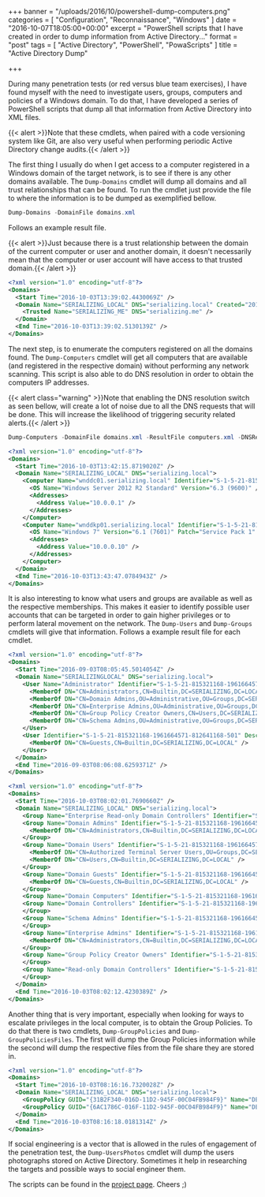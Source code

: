 +++
banner = "/uploads/2016/10/powershell-dump-computers.png"
categories = [ "Configuration", "Reconnaissance", "Windows" ]
date = "2016-10-07T18:05:00+00:00"
excerpt = "PowerShell scripts that I have created in order to dump information from Active Directory..."
format = "post"
tags = [ "Active Directory", "PowerShell", "PowaScripts" ]
title = "Active Directory Dump"

+++

During many penetration tests (or red versus blue team exercises), I have found myself with the need to investigate users, groups, computers and policies of a Windows domain. To do that, I have developed a series of PowerShell scripts that dump all that information from Active Directory into XML files.

<!--more-->

{{< alert >}}Note that these cmdlets, when paired with a code versioning system like Git, are also very useful when performing periodic Active Directory change audits.{{< /alert >}}

The first thing I usually do when I get access to a computer registered in a Windows domain of the target network, is to see if there is any other domains available. The `Dump-Domains` cmdlet will dump all domains and all trust relationships that can be found. To run the cmdlet just provide the file to where the information is to be dumped as exemplified bellow.

```powershell {linenos=inline}
Dump-Domains -DomainFile domains.xml
```

Follows an example result file.

{{< alert >}}Just because there is a trust relationship between the domain of the current computer or user and another domain, it doesn't necessarily mean that the computer or user account will have access to that trusted domain.{{< /alert >}}

```xml {linenos=inline}
<?xml version="1.0" encoding="utf-8"?>
<Domains>
  <Start Time="2016-10-03T13:39:02.4430069Z" />
  <Domain Name="SERIALIZING_LOCAL" DNS="serializing.local" Created="2016-10-02T12:07:27.0000000Z" Changed="2016-10-03T12:30:42.0000000Z">
    <Trusted Name="SERIALIZING_ME" DNS="serializing.me" />
  </Domain>
  <End Time="2016-10-03T13:39:02.5130139Z" />
</Domains>
```

The next step, is to enumerate the computers registered on all the domains found. The `Dump-Computers` cmdlet will get all computers that are available (and registered in the respective domain) without performing any network scanning. This script is also able to do DNS resolution in order to obtain the computers IP addresses.

{{< alert class="warning" >}}Note that enabling the DNS resolution switch as seen bellow, will create a lot of noise due to all the DNS requests that will be done. This will increase the likelihood of triggering security related alerts.{{< /alert >}}

```powershell {linenos=inline}
Dump-Computers -DomainFile domains.xml -ResultFile computers.xml -DNSResolve
```

```xml {linenos=inline}
<?xml version="1.0" encoding="utf-8"?>
<Domains>
  <Start Time="2016-10-03T13:42:15.8719020Z" />
  <Domain Name="SERIALIZING_LOCAL" DNS="serializing.local">
    <Computer Name="wnddc01.serializing.local" Identifier="S-1-5-21-815321168-1961664571-58983674-10001" Description="Domain Controller" DN="CN=WNDDC01,OU=Domain Controllers,DC=SERIALIZING,DC=LOCAL" Created="2016-10-02T12:07:27.0000000Z" Changed="2016-10-02T12:15:23.0000000Z">
      <OS Name="Windows Server 2012 R2 Standard" Version="6.3 (9600)" />
      <Addresses>
        <Address Value="10.0.0.1" />
      </Addresses>
    </Computer>
    <Computer Name="wnddkp01.serializing.local" Identifier="S-1-5-21-815321168-1961664571-58983674-10021" Description="Windows Desktop" DN="CN=WNDDKP01,OU=Computers,DC=SERIALIZING,DC=LOCAL" Created="2016-10-02T13:38:20.0000000Z" Changed="2016-10-03T09:22:19.0000000Z">
      <OS Name="Windows 7" Version="6.1 (7601)" Patch="Service Pack 1" />
      <Addresses>
        <Address Value="10.0.0.10" />
      </Addresses>
    </Computer>
  </Domain>
  <End Time="2016-10-03T13:43:47.0784943Z" />
</Domains>
```

It is also interesting to know what users and groups are available as well as the respective memberships. This makes it easier to identify possible user accounts that can be targeted in order to gain higher privileges or to perform lateral movement on the network. The `Dump-Users` and `Dump-Groups` cmdlets will give that information. Follows a example result file for each cmdlet.


```xml {linenos=inline}
<?xml version="1.0" encoding="utf-8"?>
<Domains>
  <Start Time="2016-09-03T08:05:45.5014054Z" />
  <Domain Name="SERIALIZINGLOCAL" DNS="serializing.local">
    <User Name="Administrator" Identifier="S-1-5-21-815321168-1961664571-58983674-500" Description="Built-in account for administering the computer/domain" DN="CN=Administrator,OU=Domain Administration,OU=Users,DC=SERIALIZING,DC=LOCAL" Locked="False" Disabled="False" NoPasswordRequired="False" CanChangePassword="True" PasswordDoesntExpire="True" ExpiredPassword="False" Created="2016-10-02T12:07:28.0000000Z" Changed="2016-09-02T14:09:58.0000000Z">
      <MemberOf DN="CN=Administrators,CN=Builtin,DC=SERIALIZING,DC=LOCAL" />
      <MemberOf DN="CN=Domain Admins,OU=Administrative,OU=Groups,DC=SERIALIZING,DC=LOCAL" />
      <MemberOf DN="CN=Enterprise Admins,OU=Administrative,OU=Groups,DC=SERIALIZING,DC=LOCAL" />
      <MemberOf DN="CN=Group Policy Creator Owners,CN=Users,DC=SERIALIZING,DC=LOCAL" />
      <MemberOf DN="CN=Schema Admins,OU=Administrative,OU=Groups,DC=SERIALIZING,DC=LOCAL" />
    </User>
    <User Identifier="S-1-5-21-815321168-1961664571-812641168-501" Description="Built-in account for guest access to the computer/domain" DN="CN=Guest,CN=Users,DC=SERIALIZING,DC=LOCAL" Locked="False" Disabled="True" NoPasswordRequired="True" CanChangePassword="True" PasswordDoesntExpire="True" ExpiredPassword="False" Created="2016-10-02T12:07:28.0000000Z" Changed="2016-09-02T12:52:13.0000000Z">
      <MemberOf DN="CN=Guests,CN=Builtin,DC=SERIALIZING,DC=LOCAL" />
    </User>
  </Domain>
  <End Time="2016-09-03T08:06:08.6259371Z" />
</Domains>
```

```xml {linenos=inline}
<?xml version="1.0" encoding="utf-8"?>
<Domains>
  <Start Time="2016-10-03T08:02:01.7690660Z" />
  <Domain Name="SERIALIZING_LOCAL" DNS="serializing.local">
    <Group Name="Enterprise Read-only Domain Controllers" Identifier="S-1-5-21-815321168-1961664571-58983674-498" Description="Members of this group are Read-Only Domain Controllers in the enterprise" DN="CN=Enterprise Read-only Domain Controllers,CN=Users,DC=SERIALIZING,DC=LOCAL" Created="2016-10-02T12:07:27.0000000Z" Changed="2016-10-02T12:07:27.0000000Z" />
    <Group Name="Domain Admins" Identifier="S-1-5-21-815321168-1961664571-58983674-512" Description="Designated administrators of the domain" DN="CN=Domain Admins,OU=Administrative,OU=Groups,DC=SERIALIZING,DC=LOCAL" Created="2016-10-02T12:07:27.0000000Z" Changed="2016-09-07T07:49:21.0000000Z">
      <MemberOf DN="CN=Administrators,CN=Builtin,DC=SERIALIZING,DC=LOCAL" />
    </Group>
    <Group Name="Domain Users" Identifier="S-1-5-21-815321168-1961664571-58983674-513" Description="All domain users" DN="CN=Domain Users,CN=Users,DC=SERIALIZING,DC=LOCAL" Created="2016-10-02T12:07:27.0000000Z" Changed="2016-07-07T11:57:38.0000000Z">
      <MemberOf DN="CN=Authorized Terminal Server Users,OU=Groups,DC=SERIALIZING,DC=LOCAL" />
      <MemberOf DN="CN=Users,CN=Builtin,DC=SERIALIZING,DC=LOCAL" />
    </Group>
    <Group Name="Domain Guests" Identifier="S-1-5-21-815321168-1961664571-58983674-514" Description="All domain guests" DN="CN=Domain Guests,CN=Users,DC=SERIALIZING,DC=LOCAL" Created="2016-10-02T12:07:27.0000000Z" Changed="2016-10-02T12:07:27.0000000Z">
      <MemberOf DN="CN=Guests,CN=Builtin,DC=SERIALIZING,DC=LOCAL" />
    </Group>
    <Group Name="Domain Computers" Identifier="S-1-5-21-815321168-1961664571-58983674-515" Description="All workstations and servers joined to the domain" DN="CN=Domain Computers,CN=Users,DC=SERIALIZING,DC=LOCAL" Created="2006-02-06T12:13:29.0000000Z" Changed="2016-10-02T12:07:27.0000000Z" />
    <Group Name="Domain Controllers" Identifier="S-1-5-21-815321168-1961664571-58983674-516" Description="All domain controllers in the domain" DN="CN=Domain Controllers,CN=Users,DC=SERIALIZING,DC=LOCAL" Created="2016-10-02T12:07:27.0000000Z" Changed="2016-10-02T12:07:27.0000000Z">
    </Group>
    <Group Name="Schema Admins" Identifier="S-1-5-21-815321168-1961664571-58983674-518" Description="Designated administrators of the schema" DN="CN=Schema Admins,OU=Administrative,OU=Groups,DC=SERIALIZING,DC=LOCAL" Created="2016-10-02T12:07:27.0000000Z" Changed="2016-09-07T07:49:21.0000000Z">
    </Group>
    <Group Name="Enterprise Admins" Identifier="S-1-5-21-815321168-1961664571-58983674-519" Description="Designated administrators of the enterprise" DN="CN=Enterprise Admins,OU=Administrative,OU=Groups,DC=SERIALIZING,DC=LOCAL" Created="2016-10-02T12:07:27.0000000Z" Changed="2016-09-07T07:49:21.0000000Z">
      <MemberOf DN="CN=Administrators,CN=Builtin,DC=SERIALIZING,DC=LOCAL" />
    </Group>
    <Group Name="Group Policy Creator Owners" Identifier="S-1-5-21-815321168-1961664571-58983674-520" Description="Members in this group can modify group policy for the domain" DN="CN=Group Policy Creator Owners,CN=Users,DC=SERIALIZING,DC=LOCAL" Created="2016-10-02T12:07:27.0000000Z" Changed="2016-10-02T12:07:27.0000000Z">
    </Group>
    <Group Name="Read-only Domain Controllers" Identifier="S-1-5-21-815321168-1961664571-58983674-521" Description="Members of this group are Read-Only Domain Controllers in the domain" DN="CN=Read-only Domain Controllers,CN=Users,DC=SERIALIZING,DC=LOCAL" Created="2016-10-02T12:07:27.0000000Z" Changed="2016-10-02T12:07:27.0000000Z">
    </Group>
  </Domain>
  <End Time="2016-10-03T08:02:12.4230389Z" />
</Domains>
```

Another thing that is very important, especially when looking for ways to escalate privileges in the local computer, is to obtain the Group Policies. To do that there is two cmdlets, `Dump-GroupPolicies` and `Dump-GroupPoliciesFiles`. The first will dump the Group Policies information while the second will dump the respective files from the file share they are stored in.

```xml {linenos=inline}
<?xml version="1.0" encoding="utf-8"?>
<Domains>
  <Start Time="2016-10-03T08:16:16.7320028Z" />
  <Domain Name="SERIALIZING_LOCAL" DNS="serializing.local">
    <GroupPolicy GUID="{31B2F340-016D-11D2-945F-00C04FB984F9}" Name="DEFAULT DOMAIN POLICY" Path="\\SERIALIZING.LOCAL\sysvol\SERIALIZING.LOCAL\Policies\{31B2F340-016D-11D2-945F-00C04FB984F9}" Version="1" Created="2016-10-02T12:07:27.0000000Z" Changed="2016-10-02T12:07:27.0000000Z" />
    <GroupPolicy GUID="{6AC1786C-016F-11D2-945F-00C04FB984F9}" Name="DEFAULT DOMAIN CONTROLLERS POLICY" Path="\\SERIALIZING.LOCAL\sysvol\SERIALIZING.LOCAL\Policies\{6AC1786C-016F-11D2-945F-00C04fB984F9}" Version="1" Created="2016-10-02T12:07:27.0000000Z" Changed="2016-10-02T12:07:27.0000000Z" />
  </Domain>
  <End Time="2016-10-03T08:16:18.0181314Z" />
</Domains>
```

If social engineering is a vector that is allowed in the rules of engagement of the penetration test, the `Dump-UsersPhotos` cmdlet will dump the users photographs stored on Active Directory. Sometimes it help in researching the targets and possible ways to social engineer them.

The scripts can be found in the [project page][1]. Cheers ;)

[1]: /project/powascripts/ "Project Page"
